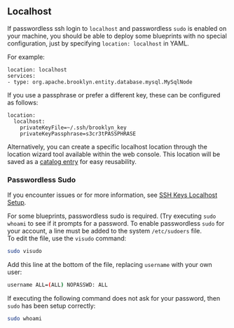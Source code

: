 ## Localhost

If passwordless ssh login to `localhost` and passwordless `sudo` is enabled on your 
machine, you should be able to deploy some blueprints with no special configuration,
just by specifying `location: localhost` in YAML.

For example:

    location: localhost
    services:
    - type: org.apache.brooklyn.entity.database.mysql.MySqlNode

If you use a passphrase or prefer a different key, these can be configured as follows:

    location:
      localhost:
        privateKeyFile=~/.ssh/brooklyn_key
        privateKeyPassphrase=s3cr3tPASSPHRASE


Alternatively, you can create a specific localhost location through the location wizard tool available within the web console.
This location will be saved as a [catalog entry]({{book.path.docs}}/blueprints/catalog/index.md#locations-in-the-catalog) 
for easy reusability.


### Passwordless Sudo

If you encounter issues or for more information, see [SSH Keys Localhost Setup](#localhost-setup). 

For some blueprints, passwordless sudo is required. (Try executing `sudo whoami` to see if it prompts for a password. 
To enable passwordless `sudo` for your account, a line must be added to the system `/etc/sudoers` file.  
To edit the file, use the `visudo` command:

```bash
sudo visudo
```

Add this line at the bottom of the file, replacing `username` with your own user:

```bash
username ALL=(ALL) NOPASSWD: ALL
```

If executing the following command does not ask for your password, then `sudo` has been setup correctly:

```bash
sudo whoami
```
